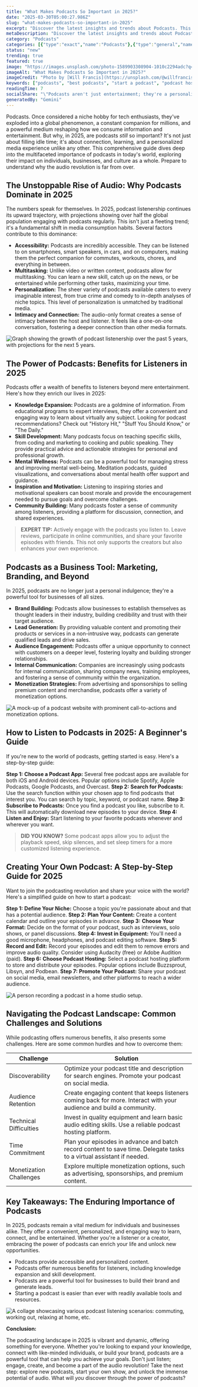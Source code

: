 ```yaml
---
title: "What Makes Podcasts So Important in 2025?"
date: "2025-03-30T05:00:27.986Z"
slug: "what-makes-podcasts-so-important-in-2025"
excerpt: "Discover the latest insights and trends about Podcasts. This comprehensive guide covers everything you need to know about Podcasts in 2025."
metaDescription: "Discover the latest insights and trends about Podcasts. This comprehensive guide covers everything you need to know about Podcasts in 2025."
category: "Podcasts"
categories: [{"type":"exact","name":"Podcasts"},{"type":"general","name":"Entertainment"},{"type":"medium","name":"Audio Production"},{"type":"specific","name":"Digital Distribution"},{"type":"niche","name":"RSS Feeds"}]
status: "new"
trending: true
featured: true
image: "https://images.unsplash.com/photo-1589903308904-1010c2294adc?q=85&w=1200&fit=max&fm=webp&auto=compress"
imageAlt: "What Makes Podcasts So Important in 2025?"
imageCredit: "Photo by [Will Francis](https://unsplash.com/@willfrancis) on Unsplash"
keywords: ["podcasts", "best podcasts", "start a podcast", "podcast hosting", "podcast editing software", "how to listen to podcasts", "top podcasts 2024", "podcast recommendations", "podcast for beginners", "free podcast apps"]
readingTime: 7
socialShare: "\"Podcasts aren't just entertainment; they're a personalized education platform, a mental wellness tool, and a powerful business asset all rolled into one. Their relevance in 2025 is undeniable.\""
generatedBy: "Gemini"
---
```




Podcasts. Once considered a niche hobby for tech enthusiasts, they've exploded into a global phenomenon, a constant companion for millions, and a powerful medium reshaping how we consume information and entertainment. But why, in 2025, are podcasts *still* so important? It's not just about filling idle time; it's about connection, learning, and a personalized media experience unlike any other. This comprehensive guide dives deep into the multifaceted importance of podcasts in today's world, exploring their impact on individuals, businesses, and culture as a whole. Prepare to understand why the audio revolution is far from over.

## The Unstoppable Rise of Audio: Why Podcasts Dominate in 2025

The numbers speak for themselves. In 2025, podcast listenership continues its upward trajectory, with projections showing over half the global population engaging with podcasts regularly. This isn't just a fleeting trend; it's a fundamental shift in media consumption habits. Several factors contribute to this dominance:

*   **Accessibility:** Podcasts are incredibly accessible. They can be listened to on smartphones, smart speakers, in cars, and on computers, making them the perfect companion for commutes, workouts, chores, and everything in between.
*   **Multitasking:** Unlike video or written content, podcasts allow for multitasking. You can learn a new skill, catch up on the news, or be entertained while performing other tasks, maximizing your time.
*   **Personalization:** The sheer variety of podcasts available caters to every imaginable interest, from true crime and comedy to in-depth analyses of niche topics. This level of personalization is unmatched by traditional media.
*   **Intimacy and Connection:** The audio-only format creates a sense of intimacy between the host and listener. It feels like a one-on-one conversation, fostering a deeper connection than other media formats.

![Graph showing the growth of podcast listenership over the past 5 years, with projections for the next 5 years.](https://images.unsplash.com/photo-1508700115892-45ecd05ae2ad?q=85&w=1200&fit=max&fm=webp&auto=compress)

## The Power of Podcasts: Benefits for Listeners in 2025

Podcasts offer a wealth of benefits to listeners beyond mere entertainment. Here's how they enrich our lives in 2025:

*   **Knowledge Expansion:** Podcasts are a goldmine of information. From educational programs to expert interviews, they offer a convenient and engaging way to learn about virtually any subject. Looking for podcast recommendations? Check out "History Hit," "Stuff You Should Know," or "The Daily."
*   **Skill Development:** Many podcasts focus on teaching specific skills, from coding and marketing to cooking and public speaking. They provide practical advice and actionable strategies for personal and professional growth.
*   **Mental Wellness:** Podcasts can be a powerful tool for managing stress and improving mental well-being. Meditation podcasts, guided visualizations, and conversations about mental health offer support and guidance.
*   **Inspiration and Motivation:** Listening to inspiring stories and motivational speakers can boost morale and provide the encouragement needed to pursue goals and overcome challenges.
*   **Community Building:** Many podcasts foster a sense of community among listeners, providing a platform for discussion, connection, and shared experiences.

> **EXPERT TIP:** Actively engage with the podcasts you listen to. Leave reviews, participate in online communities, and share your favorite episodes with friends. This not only supports the creators but also enhances your own experience.

## Podcasts as a Business Tool: Marketing, Branding, and Beyond

In 2025, podcasts are no longer just a personal indulgence; they're a powerful tool for businesses of all sizes.

*   **Brand Building:** Podcasts allow businesses to establish themselves as thought leaders in their industry, building credibility and trust with their target audience.
*   **Lead Generation:** By providing valuable content and promoting their products or services in a non-intrusive way, podcasts can generate qualified leads and drive sales.
*   **Audience Engagement:** Podcasts offer a unique opportunity to connect with customers on a deeper level, fostering loyalty and building stronger relationships.
*   **Internal Communication:** Companies are increasingly using podcasts for internal communication, sharing company news, training employees, and fostering a sense of community within the organization.
*   **Monetization Strategies:** From advertising and sponsorships to selling premium content and merchandise, podcasts offer a variety of monetization options.

![A mock-up of a podcast website with prominent call-to-actions and monetization options.](https://images.unsplash.com/photo-1589903308904-1010c2294adc?q=85&w=1200&fit=max&fm=webp&auto=compress)

## How to Listen to Podcasts in 2025: A Beginner's Guide

If you're new to the world of podcasts, getting started is easy. Here's a step-by-step guide:

**Step 1:** **Choose a Podcast App:** Several free podcast apps are available for both iOS and Android devices. Popular options include Spotify, Apple Podcasts, Google Podcasts, and Overcast.
**Step 2:** **Search for Podcasts:** Use the search function within your chosen app to find podcasts that interest you. You can search by topic, keyword, or podcast name.
**Step 3:** **Subscribe to Podcasts:** Once you find a podcast you like, subscribe to it. This will automatically download new episodes to your device.
**Step 4:** **Listen and Enjoy:** Start listening to your favorite podcasts whenever and wherever you want.

> **DID YOU KNOW?** Some podcast apps allow you to adjust the playback speed, skip silences, and set sleep timers for a more customized listening experience.

## Creating Your Own Podcast: A Step-by-Step Guide for 2025

Want to join the podcasting revolution and share your voice with the world? Here's a simplified guide on how to start a podcast:

**Step 1:** **Define Your Niche:** Choose a topic you're passionate about and that has a potential audience.
**Step 2:** **Plan Your Content:** Create a content calendar and outline your episodes in advance.
**Step 3:** **Choose Your Format:** Decide on the format of your podcast, such as interviews, solo shows, or panel discussions.
**Step 4:** **Invest in Equipment:** You'll need a good microphone, headphones, and podcast editing software.
**Step 5:** **Record and Edit:** Record your episodes and edit them to remove errors and improve audio quality. Consider using Audacity (free) or Adobe Audition (paid).
**Step 6:** **Choose Podcast Hosting:** Select a podcast hosting platform to store and distribute your episodes. Popular options include Buzzsprout, Libsyn, and Podbean.
**Step 7:** **Promote Your Podcast:** Share your podcast on social media, email newsletters, and other platforms to reach a wider audience.

![A person recording a podcast in a home studio setup.](https://images.unsplash.com/photo-1615458318132-1f151a3d18f4?q=85&w=1200&fit=max&fm=webp&auto=compress)

## Navigating the Podcast Landscape: Common Challenges and Solutions

While podcasting offers numerous benefits, it also presents some challenges. Here are some common hurdles and how to overcome them:

| Challenge                | Solution                                                                                                        |
| ------------------------ | --------------------------------------------------------------------------------------------------------------- |
| Discoverability          | Optimize your podcast title and description for search engines. Promote your podcast on social media.           |
| Audience Retention        | Create engaging content that keeps listeners coming back for more. Interact with your audience and build a community. |
| Technical Difficulties   | Invest in quality equipment and learn basic audio editing skills. Use a reliable podcast hosting platform.      |
| Time Commitment          | Plan your episodes in advance and batch record content to save time. Delegate tasks to a virtual assistant if needed. |
| Monetization Challenges | Explore multiple monetization options, such as advertising, sponsorships, and premium content.                    |

## Key Takeaways: The Enduring Importance of Podcasts

In 2025, podcasts remain a vital medium for individuals and businesses alike. They offer a convenient, personalized, and engaging way to learn, connect, and be entertained. Whether you're a listener or a creator, embracing the power of podcasts can enrich your life and unlock new opportunities.

*   Podcasts provide accessible and personalized content.
*   Podcasts offer numerous benefits for listeners, including knowledge expansion and skill development.
*   Podcasts are a powerful tool for businesses to build their brand and generate leads.
*   Starting a podcast is easier than ever with readily available tools and resources.

![A collage showcasing various podcast listening scenarios: commuting, working out, relaxing at home, etc.](https://images.unsplash.com/photo-1505740420928-5e560c06d30e?q=85&w=1200&fit=max&fm=webp&auto=compress)

**Conclusion:**

The podcasting landscape in 2025 is vibrant and dynamic, offering something for everyone. Whether you're looking to expand your knowledge, connect with like-minded individuals, or build your brand, podcasts are a powerful tool that can help you achieve your goals. Don't just listen; engage, create, and become a part of the audio revolution! Take the next step: explore new podcasts, start your own show, and unlock the immense potential of audio. What will *you* discover through the power of podcasts?
